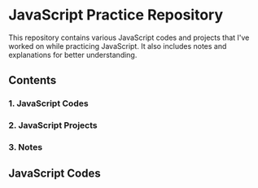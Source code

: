 # JavaScript Practice Repository

This repository contains various JavaScript codes and projects that I've worked on while practicing JavaScript. It also includes notes and explanations for better understanding.

## Contents

### 1. JavaScript Codes


### 2. JavaScript Projects


### 3. Notes


## JavaScript Codes


